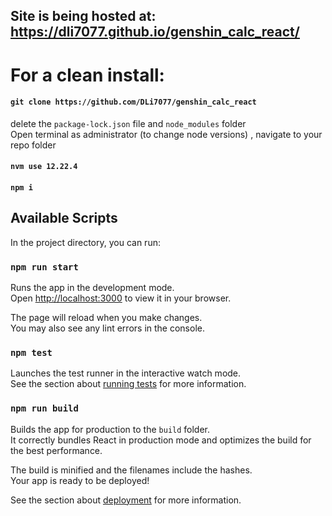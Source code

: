 ## Site is being hosted at: https://dli7077.github.io/genshin_calc_react/

# For a clean install:
#### `git clone https://github.com/DLi7077/genshin_calc_react`
delete the `package-lock.json` file and `node_modules` folder\
Open terminal as administrator (to change node versions) , navigate to your repo folder
#### `nvm use 12.22.4`
#### `npm i` 

## Available Scripts

In the project directory, you can run:

### `npm run start`

Runs the app in the development mode.\
Open [http://localhost:3000](http://localhost:3000) to view it in your browser.

The page will reload when you make changes.\
You may also see any lint errors in the console.

### `npm test`

Launches the test runner in the interactive watch mode.\
See the section about [running tests](https://facebook.github.io/create-react-app/docs/running-tests) for more information.

### `npm run build`

Builds the app for production to the `build` folder.\
It correctly bundles React in production mode and optimizes the build for the best performance.

The build is minified and the filenames include the hashes.\
Your app is ready to be deployed!

See the section about [deployment](https://facebook.github.io/create-react-app/docs/deployment) for more information.

